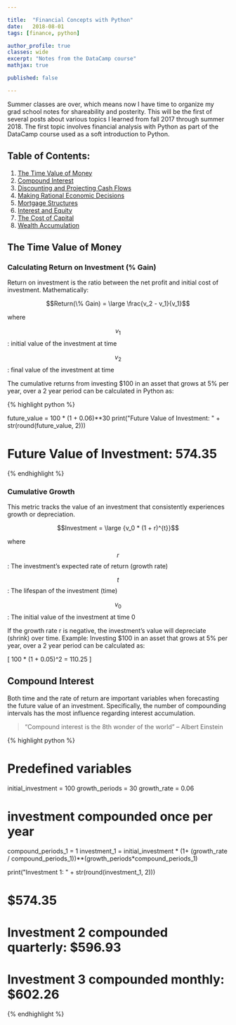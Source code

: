 ```yaml
---

title:  "Financial Concepts with Python"
date:   2018-08-01
tags: [finance, python]

author_profile: true
classes: wide
excerpt: "Notes from the DataCamp course"
mathjax: true

published: false

---
```


Summer classes are over, which means now I have time to organize my grad school notes for shareability
and posterity. This will be the first of several posts about various topics I learned from fall 2017 
through summer 2018. The first topic involves financial analysis with Python as part of the DataCamp course 
used as a soft introduction to Python. 

## Table of Contents:
1. [The Time Value of Money](#the-time-value-of-money)
2. [Compound Interest](#compound-interest)
3. [Discounting and Projecting Cash Flows]()
4. [Making Rational Economic Decisions]()
5. [Mortgage Structures]()
6. [Interest and Equity]()
7. [The Cost of Capital]()
8. [Wealth Accumulation]()


## The Time Value of Money

### Calculating Return on Investment (% Gain)

Return on investment is the ratio between the net profit and initial cost of investment. Mathematically: 

$$Return(\% Gain) = \large \frac{v_2 - v_1}{v_1}$$

where 

$$v_1$$: initial value of the investment at time

$$v_2$$: final value of the investment at time

The cumulative returns from investing $100 in an asset that grows at 5% per year, over a 2 year period can be calculated in Python as: 

{% highlight python %}

future_value = 100 * (1 + 0.06)**30
print("Future Value of Investment: " + str(round(future_value, 2)))

# Future Value of Investment: 574.35

{% endhighlight %}

### Cumulative Growth

This metric tracks the value of an investment that consistently experiences growth or depreciation. 

$$Investment = \large {v_0 * (1 + r)^{t}}$$

where

$$r$$: The investment’s expected rate of return (growth rate)

$$t$$: The lifespan of the investment (time) 

$$v_0$$: The initial value of the investment at time 0

If the growth rate r is negative, the investment’s value will depreciate (shrink) over time. 
Example: Investing $100 in an asset that grows at 5% per year, over a 2 year period can be calculated as: 

\[ 100 * (1 + 0.05)^2 = 110.25 \]

## Compound Interest

Both time and the rate of return are important variables when forecasting the future value of an investment. Specifically, the number of compounding intervals has the most influence regarding interest accumulation. 

>“Compound interest is the 8th wonder of the world” – Albert Einstein

{% highlight python %}

# Predefined variables
initial_investment = 100
growth_periods = 30
growth_rate = 0.06

# investment compounded once per year
compound_periods_1 = 1
investment_1 = initial_investment * (1+ (growth_rate / 
compound_periods_1))**(growth_periods*compound_periods_1)

print("Investment 1: " + str(round(investment_1, 2)))
# $574.35

# Investment 2 compounded quarterly: $596.93

# Investment 3 compounded monthly: $602.26
{% endhighlight %}














